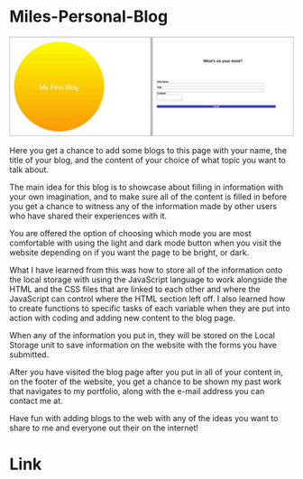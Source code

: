 # Miles-Personal-Blog

![alt text](<screenshot of website.jpg>)

Here you get a chance to add some blogs to this page with your name, the title of your blog, and the content of your choice of what topic you want to talk about.

The main idea for this blog is to showcase about filling in information with your own imagination, and to make sure all of the content is filled in before you get a chance to witness any of the information made by other users who have shared their experiences with it.

You are offered the option of choosing which mode you are most comfortable with using the light and dark mode button when you visit the website depending on if you want the page to be bright, or dark.

What I have learned from this was how to store all of the information onto the local storage with using the JavaScript language to work alongside the HTML and the CSS files that are linked to each other and where the JavaScript can control where the HTML section left off. I also learned how to create functions to specific tasks of each variable when they are put into action with coding and adding new content to the blog page.

When any of the information you put in, they will be stored on the Local Storage unit to save information on the website with the forms you have submitted.

After you have visited the blog page after you put in all of your content in, on the footer of the website, you get a chance to be shown my past work that navigates to my portfolio, along with the e-mail address you can contact me at.

Have fun with adding blogs to the web with any of the ideas you want to share to me and everyone out their on the internet!

# Link